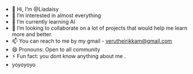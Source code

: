 - 👋 Hi, I’m @Liadaisy
- 👀 I’m interested in almost everything
- 🌱 I’m currently learning AI
- 💞️ I’m looking to collaborate on a lot of projects that would help me learn more and better.
- 📫 You can reach to me by my gmail - verutheirikkam@gmail.com
- 😄 Pronouns: Open to all community
- ⚡ Fun fact: you dont know anything about me .
- yoyoyoyo

<!---
Liadaisy/Liadaisy is a ✨ special ✨ repository because its `README.md` (this file) appears on your GitHub profile.
You can click the Preview link to take a look at your changes.
--->
